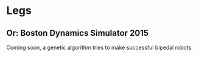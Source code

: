 Legs
====
Or: Boston Dynamics Simulator 2015
----------------------------------

Coming soon, a genetic algorithm tries to make successful bipedal robots.

